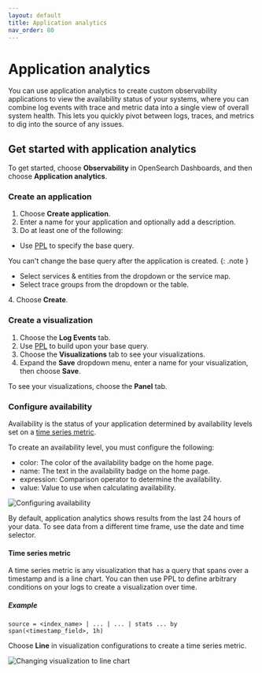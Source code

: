 ```yaml
---
layout: default
title: Application analytics
nav_order: 80
---
```


# Application analytics

You can use application analytics to create custom observability applications to view the availability status of your systems, where you can combine log events with trace and metric data into a single view of overall system health. This lets you quickly pivot between logs, traces, and metrics to dig into the source of any issues.

## Get started with application analytics

To get started, choose **Observability** in OpenSearch Dashboards, and then choose **Application analytics**.

### Create an application

1. Choose **Create application**.
2. Enter a name for your application and optionally add a description.
3. Do at least one of the following:

- Use [PPL]({{site.url}}{{site.baseurl}}/search-plugins/sql/ppl/index) to specify the base query.

You can't change the base query after the application is created.
{: .note }

- Select services & entities from the dropdown or the service map.
- Select trace groups from the dropdown or the table.

4\. Choose **Create**.

### Create a visualization

1. Choose the **Log Events** tab.
1. Use [PPL]({{site.url}}{{site.baseurl}}/search-plugins/sql/ppl/index) to build upon your base query.
1. Choose the **Visualizations** tab to see your visualizations.
1. Expand the **Save** dropdown menu, enter a name for your visualization, then choose **Save**.

To see your visualizations, choose the **Panel** tab.

### Configure availability

Availability is the status of your application determined by availability levels set on a [time series metric]({{site.url}}{{site.baseurl}}/observability-plugin/app-analytics/#time-series-metric).

To create an availability level, you must configure the following:
- color: The color of the availability badge on the home page.
- name: The text in the availability badge on the home page.
- expression: Comparison operator to determine the availability.
- value: Value to use when calculating availability.

![Configuring availability]({{site.url}}{{site.baseurl}}/images/app_availability_level.gif)

By default, application analytics shows results from the last 24 hours of your data. To see data from a different time frame, use the date and time selector.

#### Time series metric

A time series metric is any visualization that has a query that spans over a timestamp and is a line chart. You can then use PPL to define arbitrary conditions on your logs to create a visualization over time.

##### Example
```
source = <index_name> | ... | ... | stats ... by span(<timestamp_field>, 1h)
```

Choose **Line** in visualization configurations to create a time series metric.

![Changing visualization to line chart]({{site.url}}{{site.baseurl}}/images/visualization-line-type.gif)
